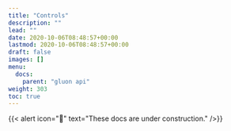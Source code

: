 ```yaml
---
title: "Controls"
description: ""
lead: ""
date: 2020-10-06T08:48:57+00:00
lastmod: 2020-10-06T08:48:57+00:00
draft: false
images: []
menu:
  docs:
    parent: "gluon api"
weight: 303
toc: true
---
```


{{< alert icon="🚧" text="These docs are under construction." />}}
